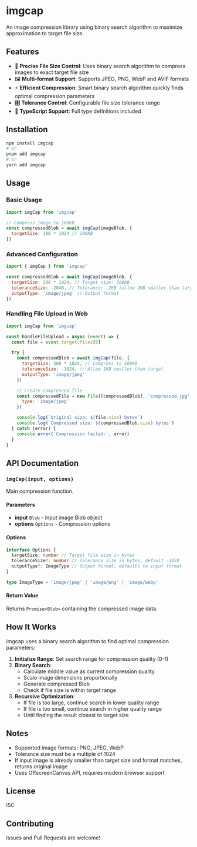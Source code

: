 # imgcap

An image compression library using binary search algorithm to maximize approximation to target file size.

## Features

- 🎯 **Precise File Size Control**: Uses binary search algorithm to compress images to exact target file size
- 🖼️ **Multi-format Support**: Supports JPEG, PNG, WebP and AVIF formats
- ⚡ **Efficient Compression**: Smart binary search algorithm quickly finds optimal compression parameters
- 🎛️ **Tolerance Control**: Configurable file size tolerance range
- 🔧 **TypeScript Support**: Full type definitions included

## Installation

```bash
npm install imgcap
# or
pnpm add imgcap
# or
yarn add imgcap
```

## Usage

### Basic Usage

```javascript
import imgCap from 'imgcap'

// Compress image to 100KB
const compressedBlob = await imgCap(imageBlob, {
  targetSize: 100 * 1024 // 100KB
})
```

### Advanced Configuration

```javascript
import { imgCap } from 'imgcap'

const compressedBlob = await imgCap(imageBlob, {
  targetSize: 200 * 1024, // Target size: 200KB
  toleranceSize: -2048, // Tolerance: -2KB (allow 2KB smaller than target)
  outputType: 'image/jpeg' // Output format
})
```

### Handling File Upload in Web

```javascript
import imgCap from 'imgcap'

const handleFileUpload = async (event) => {
  const file = event.target.files[0]

  try {
    const compressedBlob = await imgCap(file, {
      targetSize: 500 * 1024, // Compress to 500KB
      toleranceSize: -1024, // Allow 1KB smaller than target
      outputType: 'image/jpeg'
    })

    // Create compressed file
    const compressedFile = new File([compressedBlob], 'compressed.jpg', {
      type: 'image/jpeg'
    })

    console.log(`Original size: ${file.size} bytes`)
    console.log(`Compressed size: ${compressedBlob.size} bytes`)
  } catch (error) {
    console.error('Compression failed:', error)
  }
}
```

## API Documentation

### `imgCap(input, options)`

Main compression function.

#### Parameters

- **input** `Blob` - Input image Blob object
- **options** `Options` - Compression options

#### Options

```typescript
interface Options {
  targetSize: number // Target file size in bytes
  toleranceSize?: number // Tolerance size in bytes, default -1024
  outputType?: ImageType // Output format, defaults to input format
}

type ImageType = 'image/jpeg' | 'image/png' | 'image/webp'
```

#### Return Value

Returns `Promise<Blob>` containing the compressed image data.

## How It Works

imgcap uses a binary search algorithm to find optimal compression parameters:

1. **Initialize Range**: Set search range for compression quality (0-1)
2. **Binary Search**:
   - Calculate middle value as current compression quality
   - Scale image dimensions proportionally
   - Generate compressed Blob
   - Check if file size is within target range
3. **Recursive Optimization**:
   - If file is too large, continue search in lower quality range
   - If file is too small, continue search in higher quality range
   - Until finding the result closest to target size

## Notes

- Supported image formats: PNG, JPEG, WebP
- Tolerance size must be a multiple of 1024
- If input image is already smaller than target size and format matches, returns original image
- Uses OffscreenCanvas API, requires modern browser support

## License

ISC

## Contributing

Issues and Pull Requests are welcome!
